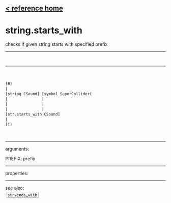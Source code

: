 [< reference home](index.html)
---

# string.starts_with


checks if given string starts with specified prefix

---

<br>


---


```


[B]
|
[string CSound] [symbol SuperCollider(
|               |
|               |
|               |
[str.starts_with CSound]
|
[T]

            
```

---
arguments:

PREFIX: prefix<br>

---
properties:


---
see also:<br>
[![str.ends_with](img/object_str.ends_with.png)](str.ends_with.html)
